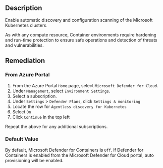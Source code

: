 ## Description

Enable automatic discovery and configuration scanning of the Microsoft Kubernetes clusters.

As with any compute resource, Container environments require hardening and run-time protection to ensure safe operations and detection of threats and vulnerabilities.

## Remediation

### From Azure Portal

1. From the Azure Portal `Home` page, select `Microsoft Defender for Cloud`.
2. Under `Management`, select `Environment Settings`.
3. Select a subscription.
4. Under `Settings` > `Defender Plans`, click `Settings & monitoring`
5. Locate the row for `Agentless discovery for Kubernetes`
6. Select `On`
7. Click `Continue` in the top left

Repeat the above for any additional subscriptions.

### Default Value

By default, Microsoft Defender for Containers is `Off`. If Defender for Containers is enabled from the Microsoft Defender for Cloud portal, auto provisioning will be enabled.
